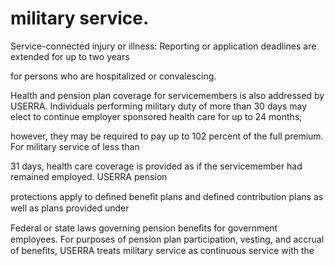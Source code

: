 # military service.

Service-connected injury or illness: Reporting or application deadlines are extended for up to two years

for persons who are hospitalized or convalescing.

Health and pension plan coverage for servicemembers is also addressed by USERRA. Individuals performing military duty of more than 30 days may elect to continue employer sponsored health care for up to 24 months;

however, they may be required to pay up to 102 percent of the full premium. For military service of less than

31 days, health care coverage is provided as if the servicemember had remained employed. USERRA pension

protections apply to deﬁned beneﬁt plans and deﬁned contribution plans as well as plans provided under

Federal or state laws governing pension beneﬁts for government employees. For purposes of pension plan participation, vesting, and accrual of beneﬁts, USERRA treats military service as continuous service with the